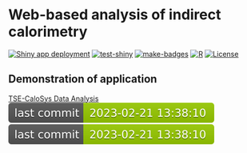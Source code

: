 # Web-based analysis of indirect calorimetry 

[![Shiny app deployment](https://github.com/stephanmg/calorimetry/actions/workflows/deploy-shiny.yml/badge.svg)](https://github.com/stephanmg/calorimetry/actions/workflows/deploy-shiny.yml)
[![test-shiny](https://github.com/stephanmg/calorimetry/actions/workflows/test-shiny.yml/badge.svg)](https://github.com/stephanmg/calorimetry/actions/workflows/test-shiny.yml)
[![make-badges](https://github.com/stephanmg/calorimetry/actions/workflows/make-badges.yml/badge.svg)](https://github.com/stephanmg/calorimetry/actions/workflows/make-badges.yml)
[![R](https://img.shields.io/badge/R%3E%3D-4.2.0-6666ff.svg)](https://cran.r-project.org/)
[![License](https://img.shields.io/badge/license-MIT-blue)]()

## Demonstration of application
[TSE-CaloSys Data Analysis](https://calorimetry.shinyapps.io/calorimetry/)
![](https://github.com/stephanmg/calorimetry/blob/data/mybadge.svg?raw=true)![](https://github.com/stephanmg/calorimetry/blob/data/mybadge.svg?raw=true)
